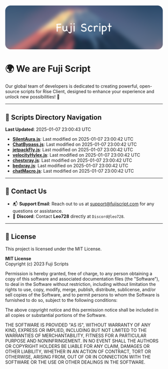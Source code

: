 ![Banner](.github/b.webp)

# 🌍 **We are Fuji Script**

Our global team of developers is dedicated to creating powerful, open-source scripts for Rise Client, designed to enhance your experience and unlock new possibilities! 🌟

---
<!-- SCRIPTS_NAVIGATION_START -->
## 📂 **Scripts Directory Navigation**

**Last Updated**: 2025-01-07 23:00:43 UTC

- **[SilentAura.js](scripts/SilentAura.js)**: Last modified on 2025-01-07 23:00:42 UTC
- **[ChatBypass.js](scripts/ChatBypass.js)**: Last modified on 2025-01-07 23:00:42 UTC
- **[jetpackFly.js](scripts/jetpackFly.js)**: Last modified on 2025-01-07 23:00:42 UTC
- **[velocityHylex.js](scripts/velocityHylex.js)**: Last modified on 2025-01-07 23:00:42 UTC
- **[chestxray.js](scripts/chestxray.js)**: Last modified on 2025-01-07 23:00:42 UTC
- **[bedxray.js](scripts/bedxray.js)**: Last modified on 2025-01-07 23:00:42 UTC
- **[chatMacro.js](scripts/chatMacro.js)**: Last modified on 2025-01-07 23:00:42 UTC

<!-- SCRIPTS_NAVIGATION_END -->

---

## 💬 **Contact Us**  
- 📬 **Support Email**: Reach out to us at [support@fujiscript.com](mailto:support@fujiscript.com) for any questions or assistance.  
- 💬 **Discord**: Contact **Leo728** directly at `Discord@leo728`.

---

## 📜 **License**

This project is licensed under the MIT License.  

**MIT License**  
Copyright (c) 2023 Fuji Scripts  

Permission is hereby granted, free of charge, to any person obtaining a copy of this software and associated documentation files (the "Software"), to deal in the Software without restriction, including without limitation the rights to use, copy, modify, merge, publish, distribute, sublicense, and/or sell copies of the Software, and to permit persons to whom the Software is furnished to do so, subject to the following conditions:  

The above copyright notice and this permission notice shall be included in all copies or substantial portions of the Software.  

THE SOFTWARE IS PROVIDED "AS IS", WITHOUT WARRANTY OF ANY KIND, EXPRESS OR IMPLIED, INCLUDING BUT NOT LIMITED TO THE WARRANTIES OF MERCHANTABILITY, FITNESS FOR A PARTICULAR PURPOSE AND NONINFRINGEMENT. IN NO EVENT SHALL THE AUTHORS OR COPYRIGHT HOLDERS BE LIABLE FOR ANY CLAIM, DAMAGES OR OTHER LIABILITY, WHETHER IN AN ACTION OF CONTRACT, TORT OR OTHERWISE, ARISING FROM, OUT OF OR IN CONNECTION WITH THE SOFTWARE OR THE USE OR OTHER DEALINGS IN THE SOFTWARE.  
